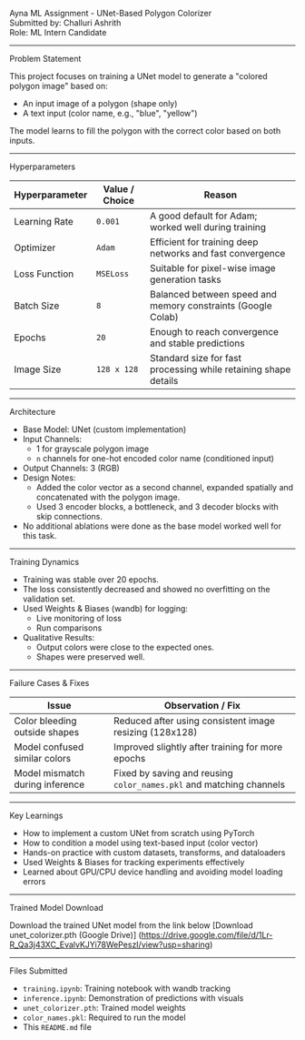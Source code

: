 Ayna ML Assignment - UNet-Based Polygon Colorizer  
Submitted by: Challuri Ashrith  
Role: ML Intern Candidate  

---

Problem Statement

This project focuses on training a UNet model to generate a "colored polygon image" based on:

- An input image of a polygon (shape only)
- A text input (color name, e.g., "blue", "yellow")

The model learns to fill the polygon with the correct color based on both inputs.

---

Hyperparameters

| Hyperparameter       | Value / Choice        | Reason                                                                 |
|----------------------|-----------------------|------------------------------------------------------------------------|
| Learning Rate        | `0.001`               | A good default for Adam; worked well during training                   |
| Optimizer            | `Adam`                | Efficient for training deep networks and fast convergence              |
| Loss Function        | `MSELoss`             | Suitable for pixel-wise image generation tasks                         |
| Batch Size           | `8`                   | Balanced between speed and memory constraints (Google Colab)          |
| Epochs               | `20`                  | Enough to reach convergence and stable predictions                     |
| Image Size           | `128 x 128`           | Standard size for fast processing while retaining shape details        |

---

Architecture

- Base Model: UNet (custom implementation)
- Input Channels:  
  - 1 for grayscale polygon image  
  - `n` channels for one-hot encoded color name (conditioned input)
- Output Channels: 3 (RGB)
- Design Notes:
  - Added the color vector as a second channel, expanded spatially and concatenated with the polygon image.
  - Used 3 encoder blocks, a bottleneck, and 3 decoder blocks with skip connections.
- No additional ablations were done as the base model worked well for this task.

---

Training Dynamics

- Training was stable over 20 epochs.
- The loss consistently decreased and showed no overfitting on the validation set.
- Used Weights & Biases (wandb) for logging:
  - Live monitoring of loss
  - Run comparisons
- Qualitative Results:
  - Output colors were close to the expected ones.
  - Shapes were preserved well.

---

Failure Cases & Fixes

| Issue                            | Observation / Fix                                              |
|----------------------------------|----------------------------------------------------------------|
| Color bleeding outside shapes    | Reduced after using consistent image resizing (128x128)        |
| Model confused similar colors    | Improved slightly after training for more epochs               |
| Model mismatch during inference  | Fixed by saving and reusing `color_names.pkl` and matching channels |

---

Key Learnings

- How to implement a custom UNet from scratch using PyTorch
- How to condition a model using text-based input (color vector)
- Hands-on practice with custom datasets, transforms, and dataloaders
- Used Weights & Biases for tracking experiments effectively
- Learned about GPU/CPU device handling and avoiding model loading errors

---

Trained Model Download

Download the trained UNet model from the link below
[Download unet_colorizer.pth (Google Drive)] (https://drive.google.com/file/d/1Lr-R_Qa3j43XC_EvalvKJYi78WePeszI/view?usp=sharing)

---

Files Submitted

- `training.ipynb`: Training notebook with wandb tracking  
- `inference.ipynb`: Demonstration of predictions with visuals  
- `unet_colorizer.pth`: Trained model weights  
- `color_names.pkl`: Required to run the model  
- This `README.md` file  
